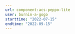 ```yaml
---
url: component:acs-peppo-lite
user: burnin-a-gogo
starttime: "2022-07-15"
endtime: "2022-09-15"
---
```

<reserve />